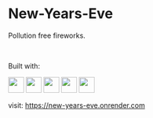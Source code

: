 # New-Years-Eve

Pollution free fireworks.

<br>

Built with:

<img height="32" width="32" src="https://cdn.simpleicons.org/nodedotjs/339933" />
<img height="32" width="32" src="https://cdn.simpleicons.org/express/eeeeee" />
<img height="32" width="32" src="https://cdn.simpleicons.org/socketdotio/eeeeee" />
<img height="32" width="32" src="https://cdn.simpleicons.org/rollupdotjs/ec4a3f" />
<img height="32" width="32" src="https://cdn.simpleicons.org/p5dotjs/ed225d" />

<br>

visit: https://new-years-eve.onrender.com